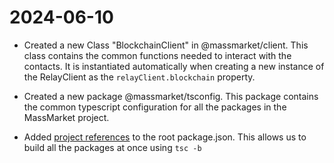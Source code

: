 # 2024-06-10

- Created a new Class "BlockchainClient" in @massmarket/client. This class
  contains the common functions needed to interact with the contacts. It is
  instantiated automatically when creating a new instance of the RelayClient as
  the `relayClient.blockchain` property.

- Created a new package @massmarket/tsconfig. This package contains the common
  typescript configuration for all the packages in the MassMarket project.

- Added
  [project references](https://www.typescriptlang.org/docs/handbook/project-references.html)
  to the root package.json. This allows us to build all the packages at once
  using `tsc -b`
